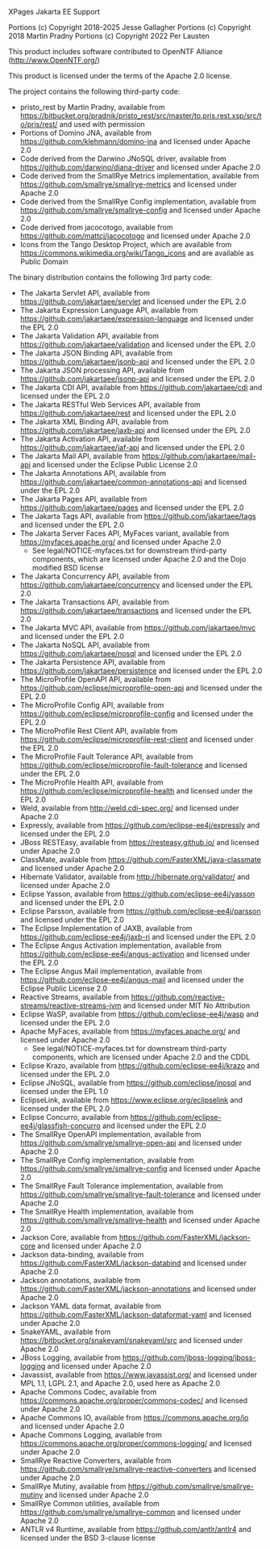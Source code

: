 XPages Jakarta EE Support

Portions (c) Copyright 2018-2025 Jesse Gallagher
Portions (c) Copyright 2018 Martin Pradny
Portions (c) Copyright 2022 Per Lausten

This product includes software contributed to
OpenNTF Alliance (http://www.OpenNTF.org/)

This product is licensed under the terms of the Apache 2.0 license.

The project contains the following third-party code:

- pristo_rest by Martin Pradny, available from https://bitbucket.org/pradnik/pristo_rest/src/master/to.pris.rest.xsp/src/to/pris/rest/ and used with permission
- Portions of Domino JNA, available from https://github.com/klehmann/domino-jna and licensed under Apache 2.0
- Code derived from the Darwino JNoSQL driver, available from https://github.com/darwino/diana-driver and licensed under Apache 2.0
- Code derived from the SmallRye Metrics implementation, available from https://github.com/smallrye/smallrye-metrics and licensed under Apache 2.0
- Code derived from the SmallRye Config implementation, available from https://github.com/smallrye/smallrye-config and licensed under Apache 2.0
- Code derived from jacocotogo, available from https://github.com/mattcj/jacocotogo and licensed under Apache 2.0
- Icons from the Tango Desktop Project, which are available from https://commons.wikimedia.org/wiki/Tango_icons and are available as Public Domain

The binary distribution contains the following 3rd party code:

- The Jakarta Servlet API, available from https://github.com/jakartaee/servlet and licensed under the EPL 2.0
- The Jakarta Expression Language API, available from https://github.com/jakartaee/expression-language and licensed under the EPL 2.0
- The Jakarta Validation API, available from https://github.com/jakartaee/validation and licensed under the EPL 2.0
- The Jakarta JSON Binding API, available from https://github.com/jakartaee/jsonb-api and licensed under the EPL 2.0
- The Jakarta JSON processing API, available from https://github.com/jakartaee/jsonp-api and licensed under the EPL 2.0
- The Jakarta CDI API, available from https://github.com/jakartaee/cdi and licensed under the EPL 2.0
- The Jakarta RESTful Web Services API, available from https://github.com/jakartaee/rest and licensed under the EPL 2.0
- The Jakarta XML Binding API, available from https://github.com/jakartaee/jaxb-api and licensed under the EPL 2.0
- The Jakarta Activation API, available from https://github.com/jakartaee/jaf-api and licensed under the EPL 2.0
- The Jakarta Mail API, available from https://github.com/jakartaee/mail-api and licensed under the Eclipse Public License 2.0
- The Jakarta Annotations API, available from https://github.com/jakartaee/common-annotations-api and licensed under the EPL 2.0
- The Jakarta Pages API, available from https://github.com/jakartaee/pages and licensed under the EPL 2.0
- The Jakarta Tags API, available from https://github.com/jakartaee/tags and licensed under the EPL 2.0
- The Jakarta Server Faces API, MyFaces variant, available from https://myfaces.apache.org/ and licensed under Apache 2.0
	- See legal/NOTICE-myfaces.txt for downstream third-party components, which are licensed under Apache 2.0 and the Dojo modified BSD license
- The Jakarta Concurrency API, available from https://github.com/jakartaee/concurrency and licensed under the EPL 2.0
- The Jakarta Transactions API, available from https://github.com/jakartaee/transactions and licensed under the EPL 2.0
- The Jakarta MVC API, available from https://github.com/jakartaee/mvc and licensed under the EPL 2.0
- The Jakarta NoSQL API, available from https://github.com/jakartaee/nosql and licensed under the EPL 2.0
- The Jakarta Persistence API, available from https://github.com/jakartaee/persistence and licensed under the EPL 2.0
- The MicroProfile OpenAPI API, available from https://github.com/eclipse/microprofile-open-api and licensed under the EPL 2.0
- The MicroProfile Config API, available from https://github.com/eclipse/microprofile-config and licensed under the EPL 2.0
- The MicroProfile Rest Client API, available from https://github.com/eclipse/microprofile-rest-client and licensed under the EPL 2.0
- The MicroProfile Fault Tolerance API, available from https://github.com/eclipse/microprofile-fault-tolerance and licensed under the EPL 2.0
- The MicroProfile Health API, available from https://github.com/eclipse/microprofile-health and licensed under the EPL 2.0
- Weld, available from http://weld.cdi-spec.org/ and licensed under Apache 2.0
- Expressly, available from https://github.com/eclipse-ee4j/expressly and licensed under the EPL 2.0
- JBoss RESTEasy, available from https://resteasy.github.io/ and licensed under Apache 2.0
- ClassMate, available from https://github.com/FasterXML/java-classmate and licensed under Apache 2.0
- Hibernate Validator, available from http://hibernate.org/validator/ and licensed under Apache 2.0
- Eclipse Yasson, available from https://github.com/eclipse-ee4j/yasson and licensed under the EPL 2.0
- Eclipse Parsson, available from https://github.com/eclipse-ee4j/parsson and licensed under the EPL 2.0
- The Eclipse Implementation of JAXB, available from https://github.com/eclipse-ee4j/jaxb-ri and licensed under the EPL 2.0
- The Eclipse Angus Activation implementation, available from https://github.com/eclipse-ee4j/angus-activation and licensed under the EPL 2.0
- The Eclipse Angus Mail implementation, available from https://github.com/eclipse-ee4j/angus-mail and licensed under the Eclipse Public License 2.0
- Reactive Streams, available from https://github.com/reactive-streams/reactive-streams-jvm and licensed under MIT No Attribution
- Eclipse WaSP, available from https://github.com/eclipse-ee4j/wasp and licensed under the EPL 2.0
- Apache MyFaces, available from https://myfaces.apache.org/ and licensed under Apache 2.0
	- See legal/NOTICE-myfaces.txt for downstream third-party components, which are licensed under Apache 2.0 and the CDDL
- Eclipse Krazo, available from https://github.com/eclipse-ee4j/krazo and licensed under the EPL 2.0
- Eclipse JNoSQL, available from https://github.com/eclipse/jnosql and licensed under the EPL 1.0
- EclipseLink, available from https://www.eclipse.org/eclipselink and licensed under the EPL 2.0
- Eclipse Concurro, available from https://github.com/eclipse-ee4j/glassfish-concurro and licensed under the EPL 2.0
- The SmallRye OpenAPI implementation, available from https://github.com/smallrye/smallrye-open-api and licensed under Apache 2.0
- The SmallRye Config implementation, available from https://github.com/smallrye/smallrye-config and licensed under Apache 2.0
- The SmallRye Fault Tolerance implementation, available from https://github.com/smallrye/smallrye-fault-tolerance and licensed under Apache 2.0
- The SmallRye Health implementation, available from https://github.com/smallrye/smallrye-health and licensed under Apache 2.0
- Jackson Core, available from https://github.com/FasterXML/jackson-core and licensed under Apache 2.0
- Jackson data-binding, available from https://github.com/FasterXML/jackson-databind and licensed under Apache 2.0
- Jackson annotations, available from https://github.com/FasterXML/jackson-annotations and licensed under Apache 2.0
- Jackson YAML data format, available from https://github.com/FasterXML/jackson-dataformat-yaml and licensed under Apache 2.0
- SnakeYAML, available from https://bitbucket.org/snakeyaml/snakeyaml/src and licensed under Apache 2.0
- JBoss Logging, available from https://github.com/jboss-logging/jboss-logging and licensed under Apache 2.0
- Javassist, available from https://www.javassist.org/ and licensed under MPL 1.1, LGPL 2.1, and Apache 2.0, used here as Apache 2.0
- Apache Commons Codec, available from https://commons.apache.org/proper/commons-codec/ and licensed under Apache 2.0
- Apache Commons IO, available from https://commons.apache.org/io and licensed under Apache 2.0
- Apache Commons Logging, available from https://commons.apache.org/proper/commons-logging/ and licensed under Apache 2.0
- SmallRye Reactive Converters, available from https://github.com/smallrye/smallrye-reactive-converters and licensed under Apache 2.0
- SmallRye Mutiny, available from https://github.com/smallrye/smallrye-mutiny and licensed under Apache 2.0
- SmallRye Common utilities, available from https://github.com/smallrye/smallrye-common and licensed under Apache 2.0
- ANTLR v4 Runtime, available from https://github.com/antlr/antlr4 and licensed under the BSD 3-clause license